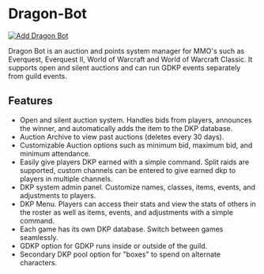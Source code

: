 # Dragon-Bot

[![Add Dragon Bot](https://img.shields.io/badge/Add%20Dragon%20Bot-Invite-blueviolet?style=for-the-badge&logo=discord)](https://discord.com/oauth2/authorize?client_id=1130004692525658112&scope=bot)

Dragon Bot is an auction and points system manager for MMO's such as Everquest, Everquest II, World of Warcraft and World of Warcraft Classic.  It supports open and silent auctions and can run GDKP events separately from guild events.

## Features

- Open and silent auction system.  Handles bids from players, announces the winner, and automatically adds the item to the DKP database.
- Auction Archive to view past auctions (deletes every 30 days).
- Customizable Auction options such as minimum bid, maximum bid, and minimum attendance.
- Easily give players DKP earned with a simple command.  Split raids are supported, custom channels can be entered to give earned dkp to players in multiple channels.
- DKP system admin panel.  Customize names, classes, items, events, and adjustments to players.
- DKP Menu. Players can access their stats and view the stats of others in the roster as well as items, events, and adjustments with a simple command.
- Each game has its own DKP database.  Switch between games seamlessly.
- GDKP option for GDKP runs inside or outside of the guild.
- Secondary DKP pool option for "boxes" to spend on alternate characters.

